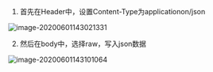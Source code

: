 1. 首先在Header中，设置Content-Type为applicationon/json

![image-20200601143021331](https://typora-1301192342.cos.ap-guangzhou.myqcloud.com/img/20200601143321.png)

2. 然后在body中，选择raw，写入json数据

![image-20200601143101064](https://typora-1301192342.cos.ap-guangzhou.myqcloud.com/img/20200601143334.png)